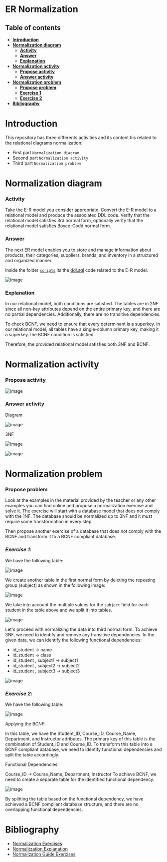 # ER Normalization
## Table of contents
 * [**Introduction**](#introduction)
 * [**Normalization diagram**](#normalization-diagram)
    * [**Activity**](#activity)
    * [**Answer**](#answer)
    * [**Explanation**](#explanation) 
 * [**Normalization activity**](#normalization-activity)
    * [**Propose activity**](#propose-activity)
    * [**Answer activity**](#answer-activity)
 * [**Normalization problem**](#normalization-problem)
    * [**Propose problem**](#propose-problem)
    * [**Exercise 1**](#exercise-1)
    * [**Exercise 2**](#exercise-2)
 * [**Bibliography**](#bibliography)

# Introduction

This repository has three differents activities and its content his related to the relational diagrams normalization:
   - First part ````Normalization diagram````
   - Second part ````Normalization activity````
   - Third part ````Normalization problem````

# Normalization diagram

### Activity

Take the E-R model you consider appropriate. Convert the E-R model to a relational model and produce the associated DDL code.
Verify that the relational model satisfies 3rd normal form, optionally verify that the relational model satisfies Boyce-Codd normal form.

### Answer

The next ER model enables you to store and manage information about products, their categories, suppliers, brands, and inventory in a structured and organized manner.

Inside the folder [````scripts````](https://github.com/SPiedra955/er_normalization/tree/main/scripts) its the [ddl.sql](https://github.com/SPiedra955/er_normalization/blob/main/scripts/ddl.sql) code related to the E-R model.

![image](https://github.com/SPiedra955/er_normalization/assets/114516225/4fc68c05-b0fc-4b7e-ae1a-7910a7567a09)

### Explanation

In our relational model, both conditions are satisfied. The tables are in 2NF since all non-key attributes depend on the entire primary key, and there are no partial dependencies. Additionally, there are no transitive dependencies.

To check BCNF, we need to ensure that every determinant is a superkey. In our relational model, all tables have a single-column primary key, making it a superkey.The BCNF condition is satisfied.

Therefore, the provided relational model satisfies both 3NF and BCNF.

# Normalization activity

### Propose activity

![image](https://github.com/SPiedra955/er_normalization/assets/114516225/cdd1e290-c2cc-46cc-8d43-9dfcd6b1f01d)

### Answer activity

Diagram 

![image](https://github.com/SPiedra955/er_normalization/assets/114516225/5f2716bb-c99b-417a-9a71-a76b74150062)

3NF

![image](https://github.com/SPiedra955/er_normalization/assets/114516225/bed64846-4082-482d-8e70-1a0cfb5dfad0)

![image](https://github.com/SPiedra955/er_normalization/assets/114516225/1d83b25e-3e84-4763-a93c-cb3d4c4ba6a0)


# Normalization problem

### Propose problem

Look at the examples in the material provided by the teacher or any other examples you can find online and propose a normalization exercise and solve it. The exercise will start with a database model that does not comply with the 1NF. The database should be normalized up to 3NF and it must require some transformation in every step.

Then propose another exercise of a database that does not comply with the BCNF and transform it to a BCNF compliant database.

### ___Exercise 1___:

We have the following table:

![image](https://github.com/SPiedra955/er_normalization/assets/114516225/f8ad4dbb-b150-4093-8cc3-318bf31f6d2f)

We create another table in the first normal form by deleting the repeating group (subject) as shown in the following image:

![image](https://github.com/SPiedra955/er_normalization/assets/114516225/9cb4ab39-1710-45d5-af3d-452cdc016a68)

We take into account the multiple values for the ````subject```` field for each student in the table above and we split it into tables.

![image](https://github.com/SPiedra955/er_normalization/assets/114516225/6e05c403-ff26-43eb-8ba1-ea2a6f7734f2)

Let's proceed with normalizing the data into third normal form. To achieve 3NF, we need to identify and remove any transitive dependencies.
In the given data, we can identify the following functional dependencies:

- id_student → name
- id_student → class
- id_student , subject1 → subject1 
- id_student , subject2 → subject2 
- id_student , subject3 → subject3 

![image](https://github.com/SPiedra955/er_normalization/assets/114516225/5c8ba96e-f805-41f9-9815-2899208602b1)

### ___Exercise 2___:

We have the following table:

![image](https://github.com/SPiedra955/er_normalization/assets/114516225/d2ecbeb7-9ae7-4bf5-84c7-611d8aa086da)

Applying the BCNF:

In this table, we have the Student_ID, Course_ID, Course_Name, Department, and Instructor attributes. The primary key of this table is the combination of Student_ID and Course_ID.
To transform this table into a BCNF compliant database, we need to identify functional dependencies and split the table accordingly.

Functional Dependencies:

Course_ID → Course_Name, Department, Instructor
To achieve BCNF, we need to create a separate table for the identified functional dependency.

![image](https://github.com/SPiedra955/er_normalization/assets/114516225/5d03728f-697a-4477-930a-e2093e9db681)

By splitting the table based on the functional dependency, we have achieved a BCNF compliant database structure, and there are no overlapping functional dependencies.

# Bibliography

- [Normalization Exercises](https://www.studocu.com/es/document/universidad-san-jorge/lidia/ejercicios-normalizacion-base-de-datos/40941683)
- [Normalitzation Explanation](https://learn.microsoft.com/es-es/office/troubleshoot/access/database-normalization-description)
- [Normalization Guide Exercises](https://www.grch.com.ar/docs/bd/materia/11077/Normalizacion_ejercicios.pdf)


